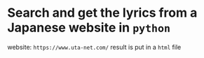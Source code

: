 # Search and get the lyrics from a Japanese website in `python`
website: `https://www.uta-net.com/`
result is put in a `html` file
